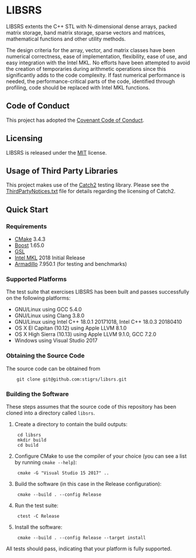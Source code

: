 # LIBSRS

LIBSRS extents the C++ STL with N-dimensional dense arrays, packed matrix 
storage, band matrix storage, sparse vectors and matrices, mathematical 
functions and other utility methods. 

The design criteria for the array, vector, and matrix classes have been 
numerical correctness, ease of implementation, flexibility, ease of use, 
and easy integration with the Intel MKL. No efforts have been attempted to 
avoid the creation of temporaries during arithmetic operations since this
significantly adds to the code complexity. If fast numerical performance is 
needed, the performance-critical parts of the code, identified through 
profiling, code should be replaced with Intel MKL functions. 

## Code of Conduct

This project has adopted the [Covenant Code of Conduct](CODE_OF_CONDUCT.md).

## Licensing

LIBSRS is released under the [MIT](LICENSE) license.

## Usage of Third Party Libraries

This project makes use of the [Catch2](https://github.com/catchorg/Catch2) 
testing library. Please see the [ThirdPartyNotices.txt](ThirdPartyNotices.txt) 
file for details regarding the licensing of Catch2.

## Quick Start 

### Requirements

* [CMake](https://cmake.org) 3.4.3
* [Boost](http://www.boost.org/) 1.65.0
* [GSL](https://github.com/Microsoft/GSL)
* [Intel MKL](https://software.intel.com/en-us/mkl) 2018 Initial Release
* [Armadillo](http://arma.sourceforge.net) 7.950.1 (for testing and benchmarks)

### Supported Platforms

The test suite that exercises LIBSRS has been built and passes successfully 
on the following platforms:
* GNU/Linux using GCC 5.4.0
* GNU/Linux using Clang 3.8.0
* GNU/Linux using Intel C++ 18.0.1 20171018, Intel C++ 18.0.3 20180410
* OS X El Capitan (10.12) using Apple LLVM 8.1.0
* OS X High Sierra (10.13) using Apple LLVM 9.1.0, GCC 7.2.0
* Windows using Visual Studio 2017

### Obtaining the Source Code

The source code can be obtained from

        git clone git@github.com:stigrs/libsrs.git

### Building the Software

These steps assumes that the source code of this repository has been cloned
into a directory called `libsrs`.

1. Create a directory to contain the build outputs:

        cd libsrs
        mkdir build
        cd build

2. Configure CMake to use the compiler of your choice (you can see a list by
   running `cmake --help`):

        cmake -G "Visual Studio 15 2017" ..

3. Build the software (in this case in the Release configuration):

        cmake --build . --config Release

4. Run the test suite:

        ctest -C Release

5. Install the software:

        cmake --build . --config Release --target install

All tests should pass, indicating that your platform is fully supported. 
